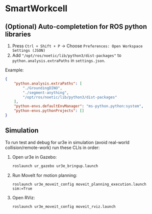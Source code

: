 # SmartWorkcell
## (Optional) Auto-completetion for ROS python libraries
1. Press `Ctrl + Shift + P` -> Choose `Preferences: Open Workspace Settings (JSON)`
2. Add `"/opt/ros/noetic/lib/python3/dist-packages"` to `python.analysis.extraPaths` in `settings.json`.
  
Example:
```json
{
    "python.analysis.extraPaths": [
        "./GroundingDINO",
        "./segment-anything",
        "/opt/ros/noetic/lib/python3/dist-packages"
    ],
    "python-envs.defaultEnvManager": "ms-python.python:system",
    "python-envs.pythonProjects": []
}
```
## Simulation
To run test and debug for ur3e in simulation (avoid real-world collision/remote-work) run these CLIs in order:
1. Open ur3e in Gazebo:
   ```bash
   roslaunch ur_gazebo ur3e_bringup.launch
   ```
2. Run MoveIt for motion planning:
   ```
   roslaunch ur3e_moveit_config moveit_planning_execution.launch sim:=True 
   ```
4. Open RViz:
   ```bash
   roslaunch ur3e_moveit_config moveit_rviz.launch 
   ```
